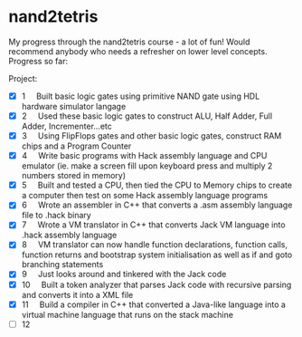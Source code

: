 # nand2tetris

My progress through the nand2tetris course - a lot of fun! Would recommend anybody who needs a refresher on lower level concepts. Progress so far:

Project: 
- [x] 1 &nbsp;&nbsp;&nbsp; Built basic logic gates using primitive NAND gate using HDL hardware simulator langage  
- [x] 2 &nbsp;&nbsp;&nbsp; Used these basic logic gates to construct ALU, Half Adder, Full Adder, Incrementer...etc
- [x] 3 &nbsp;&nbsp;&nbsp; Using FlipFlops gates and other basic logic gates, construct RAM chips and a Program Counter
- [x] 4 &nbsp;&nbsp;&nbsp; Write basic programs with Hack assembly language and CPU emulator (ie. make a screen fill upon keyboard press and multiply 2 numbers stored in memory) 
- [x] 5 &nbsp;&nbsp;&nbsp; Built and tested a CPU, then tied the CPU to Memory chips to create a computer then test on some Hack assembly language programs 
- [x] 6 &nbsp;&nbsp;&nbsp; Wrote an assembler in C++ that converts a .asm assembly language file to .hack binary  
- [x] 7 &nbsp;&nbsp;&nbsp; Wrote a VM translator in C++ that converts Jack VM language into .hack assembly language
- [x] 8 &nbsp;&nbsp;&nbsp; VM translator can now handle function declarations, function calls, function returns and bootstrap system initialisation as well as if and goto branching statements
- [x] 9 &nbsp;&nbsp;&nbsp; Just looks around and tinkered with the Jack code
- [x] 10 &nbsp;&nbsp;&nbsp; Built a token analyzer that parses Jack code with recursive parsing and converts it into a XML file
- [x] 11 &nbsp;&nbsp;&nbsp; Build a compiler in C++ that converted a Java-like language into a virtual machine language that runs on the stack machine
- [ ] 12

